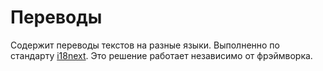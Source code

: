 # Переводы

Содержит переводы текстов на разные языки.
Выполненно по стандарту [i18next](https://www.i18next.com/).
Это решение работает независимо от фрэймворка.
